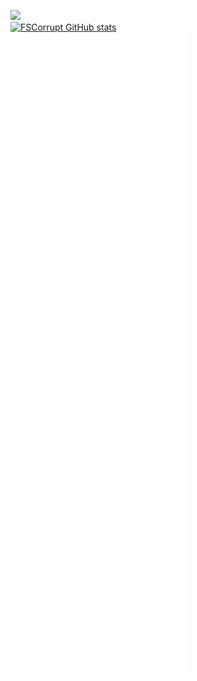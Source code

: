 ![](https://komarev.com/ghpvc/?username=fscorrupt&label=PROFILE+VIEWS&color=orange)
<br>
[![FSCorrupt GitHub stats](https://github-readme-stats.vercel.app/api?username=fscorrupt&show_icons=true&theme=tokyonight&hide_border=true&disable_animations=true)](https://github.com/anuraghazra/github-readme-stats)
<br>
![FSCorrupt metrics](./github-metrics.svg)
<br>
